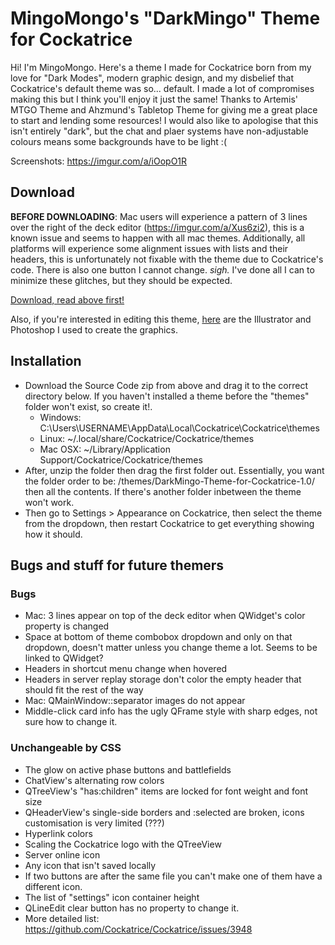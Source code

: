 # MingoMongo's "DarkMingo" Theme for Cockatrice
Hi! I'm MingoMongo. Here's a theme I made for Cockatrice born from my love for "Dark Modes", modern graphic design, and my disbelief that Cockatrice's default theme was so... default. I made a lot of compromises making this but I think you'll enjoy it just the same! Thanks to Artemis' MTGO Theme and Ahzmund's Tabletop Theme for giving me a great place to start and lending some resources! I would also like to apologise that this isn't entirely "dark", but the chat and plaer systems have non-adjustable colours means some backgrounds have to be light :(

Screenshots: https://imgur.com/a/iOopO1R

## Download
**BEFORE DOWNLOADING**: Mac users will experience a pattern of 3 lines over the right of the deck editor (https://imgur.com/a/Xus6zi2), this is a known issue and seems to happen with all mac themes. Additionally, all platforms will experience some alignment issues with lists and their headers, this is unfortunately not fixable with the theme due to Cockatrice's code.
There is also one button I cannot change. *sigh.* I've done all I can to minimize these glitches, but they should be expected.

[Download, read above first!](https://github.com/mingomongo/DarkMingo-Theme-for-Cockatrice/releases)

Also, if you're interested in editing this theme, [here](https://drive.google.com/open?id=1I2JmUKKwJwR0RJyn8lmG499Te9ulrAyH) are the Illustrator and Photoshop I used to create the graphics.

## Installation
* Download the Source Code zip from above and drag it to the correct directory below. If you haven't installed a theme before the "themes" folder won't exist, so create it!.<br>
  * Windows: C:\Users\USERNAME\AppData\Local\Cockatrice\Cockatrice\themes
  * Linux: ~/.local/share/Cockatrice/Cockatrice/themes
  * Mac OSX: ~/Library/Application Support/Cockatrice/Cockatrice/themes
* After, unzip the folder then drag the first folder out. Essentially, you want the folder order to be: /themes/DarkMingo-Theme-for-Cockatrice-1.0/ then all the contents. If there's another folder inbetween the theme won't work.
* Then go to Settings > Appearance on Cockatrice, then select the theme from the dropdown, then restart Cockatrice to get everything showing how it should.

## Bugs and stuff for future themers

### Bugs
* Mac: 3 lines appear on top of the deck editor when QWidget's color property is changed
* Space at bottom of theme combobox dropdown and only on that dropdown, doesn't matter
unless you change theme a lot. Seems to be linked to QWidget?
* Headers in shortcut menu change when hovered
* Headers in server replay storage don't color the empty header that should fit the rest of the way
* Mac: QMainWindow::separator images do not appear
* Middle-click card info has the ugly QFrame style with sharp edges, not sure how to change it.

### Unchangeable by CSS
* The glow on active phase buttons and battlefields
* ChatView's alternating row colors
* QTreeView's "has:children" items are locked for font weight and font size
* QHeaderView's single-side borders and :selected are broken, icons customisation is very limited (???)
* Hyperlink colors
* Scaling the Cockatrice logo with the QTreeView
* Server online icon
* Any icon that isn't saved locally
* If two buttons are after the same file you can't make one of them have a different icon.
* The list of "settings" icon container height
* QLineEdit clear button has no property to change it.
* More detailed list: https://github.com/Cockatrice/Cockatrice/issues/3948
